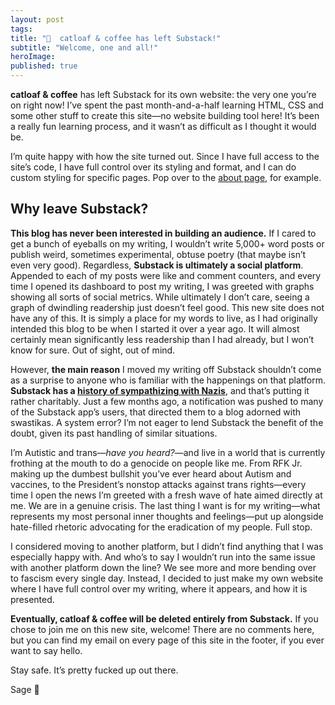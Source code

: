 ```yaml
---
layout: post
tags:
title: "👋  catloaf & coffee has left Substack!"
subtitle: "Welcome, one and all!"
heroImage:
published: true
---
```


**catloaf & coffee** has left Substack for its own website: the very one you’re on right now! I’ve spent the past month-and-a-half learning HTML, CSS and some other stuff to create this site—no website building tool here! It’s been a really fun learning process, and it wasn’t as difficult as I thought it would be.

I’m quite happy with how the site turned out. Since I have full access to the site’s code, I have full control over its styling and format, and I can do custom styling for specific pages. Pop over to the [about page]({{site.baseurl}}/about), for example.

## Why leave Substack?

**This blog has never been interested in building an audience.** If I cared to get a bunch of eyeballs on my writing, I wouldn’t write 5,000+ word posts or publish weird, sometimes experimental, obtuse poetry (that maybe isn’t even very good). Regardless, **Substack is ultimately a social platform**. Appended to each of my posts were like and comment counters, and every time I opened its dashboard to post my writing, I was greeted with graphs showing all sorts of social metrics. While ultimately I don’t care, seeing a graph of dwindling readership just doesn’t feel good. This new site does not have any of this. It is simply a place for my words to live, as I had originally intended this blog to be when I started it over a year ago. It will almost certainly mean significantly less readership than I had already, but I won’t know for sure. Out of sight, out of mind.

However, **the main reason** I moved my writing off Substack shouldn’t come as a surprise to anyone who is familiar with the happenings on that platform. **Substack has a [history of sympathizing with Nazis](https://arstechnica.com/tech-policy/2025/07/substacks-nazi-problem-wont-go-away-after-push-notification-apology/)**, and that’s putting it rather charitably. Just a few months ago, a notification was pushed to many of the Substack app’s users, that directed them to a blog adorned with swastikas. A system error? I’m not eager to lend Substack the benefit of the doubt, given its past handling of similar situations.

I’m Autistic and trans—*have you heard?*—and live in a world that is currently frothing at the mouth to do a genocide on people like me. From RFK Jr. making up the dumbest bullshit you’ve ever heard about Autism and vaccines, to the President’s nonstop attacks against trans rights—every time I open the news I’m greeted with a fresh wave of hate aimed directly at me. We are in a genuine crisis. The last thing I want is for my writing—what represents my most personal inner thoughts and feelings—put up alongside hate-filled rhetoric advocating for the eradication of my people. Full stop.

I considered moving to another platform, but I didn’t find anything that I was especially happy with. And who’s to say I wouldn’t run into the same issue with another platform down the line? We see more and more bending over to fascism every single day. Instead, I decided to just make my own website where I have full control over my writing, where it appears, and how it is presented.

**Eventually, catloaf & coffee will be deleted entirely from Substack.** If you chose to join me on this new site, welcome! There are no comments here, but you can find my email on every page of this site in the footer, if you ever want to say hello.

Stay safe. It’s pretty fucked up out there.

Sage 🌿